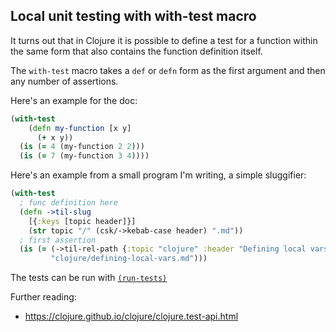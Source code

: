 ## Local unit testing with with-test macro

It turns out that in Clojure it is possible to define 
a test for a function within the same form that also contains the function definition itself. 

The `with-test` macro takes a `def` or `defn` form 
as the first argument and then any number of assertions. 

Here's an example for the doc:
```clojure
(with-test
    (defn my-function [x y]
      (+ x y))
  (is (= 4 (my-function 2 2)))
  (is (= 7 (my-function 3 4))))
```

Here's an example from a small program I'm writing, a simple sluggifier:
```clojure
(with-test
  ; func definition here
  (defn ->til-slug 
    [{:keys [topic header]}]
    (str topic "/" (csk/->kebab-case header) ".md"))
  ; first assertion
  (is (= (->til-rel-path {:topic "clojure" :header "Defining local vars"})
         "clojure/defining-local-vars.md")))
```

The tests can be run with [`(run-tests)`](https://clojure.github.io/clojure/clojure.test-api.html#clojure.test/run-tests)



Further reading:
- https://clojure.github.io/clojure/clojure.test-api.html